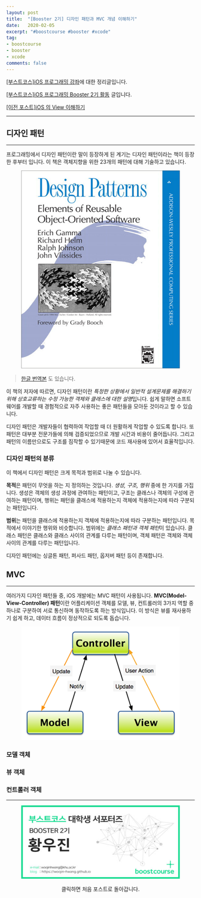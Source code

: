 ```yaml
---
layout: post
title:  "[Booster 2기] 디자인 패턴과 MVC 개념 이해하기"
date:   2020-02-05
excerpt: "#boostcourse #booster #xcode"
tag:
- boostcourse
- booster
- xcode
comments: false
---
```


[[부스트코스]iOS 프로그래밍 강좌](https://www.edwith.org/boostcourse-ios/)에 대한 정리글입니다.

[[부스트코스]iOS 프로그래밍 Booster 2기 활동](https://woojin-hwang.github.io/boostcourse-ios/) 글입니다.

[[이전 포스트]iOS 의 View 이해하기](https://woojin-hwang.github.io/xcode-view/)

---

## 디자인 패턴

---

프로그래밍에서 디자인 패턴이란 말이 등장하게 된 계기는 디자인 패턴이라는 책이 등장한 후부터 입니다. 이 책은 객체지향을 위한 23개의 패턴에 대해 기술하고 있습니다.

<figure>
  <a href="https://raw.githubusercontent.com/woojin-hwang/woojin-hwang.github.io/master/_posts/img/ios-view/design_pattern.png"><img src="https://raw.githubusercontent.com/woojin-hwang/woojin-hwang.github.io/master/_posts/img/ios-view/design_pattern.png"></a>
</figure>

> [한글 번역본](http://www.yes24.com/Product/Goods/17525598) 도 있습니다.

이 책의 저자에 따르면, 디자인 패턴이란 *특정한 상황에서 일반적 설계문제를 해결하기 위해 상호교류하는 수정 가능한 객체와 클래스에 대한 설명*입니다. 쉽게 말하면 소프트웨어를 개발할 때 경험적으로 자주 사용하는 좋은 패턴들을 모아둔 것이라고 할 수 있습니다.

디자인 패턴은 개발자들이 협력하여 작업할 때 더 원활하게 작업할 수 있도록 합니다. 또 패턴은 대부분 전문가들에 의해 검증되었으므로 개발 시간과 비용이 줄어듭니다. 그리고 패턴의 이름만으로도 구조를 짐작할 수 있기때문에 코드 재사용에 있어서 효율적입니다.

### 디자인 패턴의 분류

이 책에서 디자인 패턴은 크게 목적과 범위로 나눌 수 있습니다.

**목적**은 패턴이 무엇을 하는 지 정의하는 것입니다. *생성, 구조, 행위* 중에 한 가지를 가집니다. 생성은 객체의 생성 과정에 관여하는 패턴이고, 구조는 클래스나 객체의 구성에 관여하는 패턴이며, 행위는 패턴을 클래스에 적용하는지 객체에 적용하는지에 따라 구분되는 패턴입니다.

**범위**는 패턴을 클래스에 적용하는지 객체에 적용하는지에 따라 구분하는 패턴입니다. 목적에서 이야기한 행위와 비슷합니다. 범위에는 *클래스 패턴과 객체 패턴*이 있습니다. 클래스 패턴은 클래스와 클래스 사이의 관계를 다루는 패턴이며, 객체 패턴은 객체와 객체 사이의 관계를 다루는 패턴입니다.

디자인 패턴에는 싱글톤 패턴, 퍼사드 패턴, 옵저버 패턴 등이 존재합니다.

## MVC

---

여러가지 디자인 패턴들 중, iOS 개발에는 MVC 패턴이 사용됩니다. **MVC(Model-View-Controller) 패턴**이란 어플리케이션 객체를 모델, 뷰, 컨트롤러의 3가지 역할 중 하나로 구분하여 서로 통신하며 동작하도록 하는 방식입니다. 이 방식은 뷰를 재사용하기 쉽게 하고, 데이터 흐름이 정상적으로 되도록 돕습니다.

<figure>
  <a href="https://raw.githubusercontent.com/woojin-hwang/woojin-hwang.github.io/master/_posts/img/ios-view/mvc.png"><img src="https://raw.githubusercontent.com/woojin-hwang/woojin-hwang.github.io/master/_posts/img/ios-view/mvc.png"></a>
</figure>

### 모델 객체


### 뷰 객체


### 컨트롤러 객체



---

<figure>
  <a href="https://woojin-hwang.github.io/boostcourse-ios/"><img src="https://raw.githubusercontent.com/woojin-hwang/woojin-hwang.github.io/master/_posts/img/boostcourse/tag.jpg"></a>
</figure>
<center>클릭하면 처음 포스트로 돌아갑니다.</center>